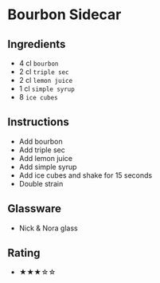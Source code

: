 # Bourbon Sidecar

## Ingredients
- 4 cl `bourbon`
- 2 cl `triple sec`
- 2 cl `lemon juice`
- 1 cl `simple syrup`
- 8 `ice cubes`

## Instructions
- Add bourbon
- Add triple sec
- Add lemon juice
- Add simple syrup
- Add ice cubes and shake for 15 seconds
- Double strain

## Glassware
- Nick & Nora glass

## Rating
- ★★★☆☆